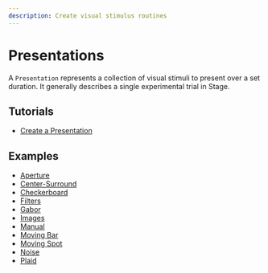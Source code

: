 ```yaml
---
description: Create visual stimulus routines
---
```


# Presentations

A `Presentation` represents a collection of visual stimuli to present over a set duration. It generally describes a single experimental trial in Stage.

## Tutorials
<ul class="list-unstyled">
<li><a href="Create-a-Presentation.md">Create a Presentation</a></li>
</ul>

## Examples
<ul class="list-unstyled">
<li><a href="https://github.com/Stage-VSS/stage/blob/master/src/main/matlab/%2Bstage/%2Bdemos/aperture.m">Aperture</a></li>
<li><a href="https://github.com/Stage-VSS/stage/blob/master/src/main/matlab/%2Bstage/%2Bdemos/centerSurround.m">Center-Surround</a></li>
<li><a href="https://github.com/Stage-VSS/stage/blob/master/src/main/matlab/%2Bstage/%2Bdemos/checkerboard.m">Checkerboard</a></li>
<li><a href="https://github.com/Stage-VSS/stage/blob/master/src/main/matlab/%2Bstage/%2Bdemos/filters.m">Filters</a></li>
<li><a href="https://github.com/Stage-VSS/stage/blob/master/src/main/matlab/%2Bstage/%2Bdemos/gabor.m">Gabor</a></li>
<li><a href="https://github.com/Stage-VSS/stage/blob/master/src/main/matlab/%2Bstage/%2Bdemos/images.m">Images</a></li>
<li><a href="https://github.com/Stage-VSS/stage/blob/master/src/main/matlab/%2Bstage/%2Bdemos/manual.m">Manual</a></li>
<li><a href="https://github.com/Stage-VSS/stage/blob/master/src/main/matlab/%2Bstage/%2Bdemos/movingBar.m">Moving Bar</a></li>
<li><a href="https://github.com/Stage-VSS/stage/blob/master/src/main/matlab/%2Bstage/%2Bdemos/movingSpot.m">Moving Spot</a></li>
<li><a href="https://github.com/Stage-VSS/stage/blob/master/src/main/matlab/%2Bstage/%2Bdemos/noise.m">Noise</a></li>
<li><a href="https://github.com/Stage-VSS/stage/blob/master/src/main/matlab/%2Bstage/%2Bdemos/plaid.m">Plaid</a></li>
</ul>
